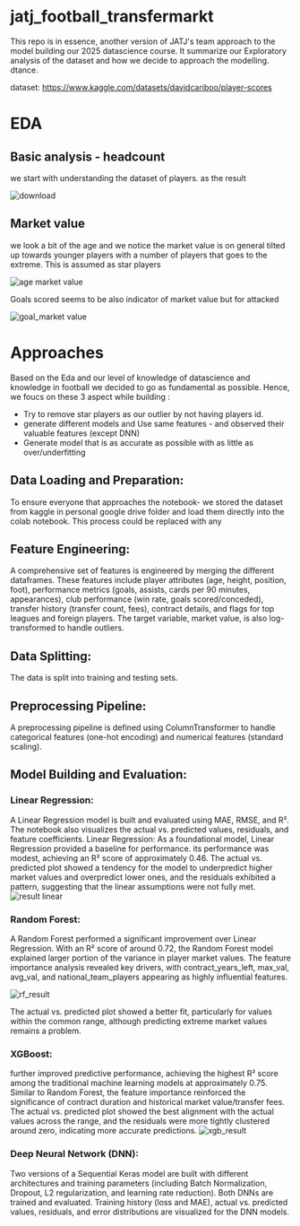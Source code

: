 # jatj_football_transfermarkt

This repo is in essence, another version of JATJ's team approach to the model building our 2025 datascience course.  It summarize our Exploratory analysis of the dataset and how we decide to approach the modelling.  dtance.

dataset:
https://www.kaggle.com/datasets/davidcariboo/player-scores

# EDA

## Basic analysis - headcount
we start with understanding the dataset of players. as the result 

![download](https://github.com/user-attachments/assets/b433467f-a863-4c87-8e7c-2bead0edcfdd)

## Market value
we look a bit of the age and we notice the market value is on general tilted up towards younger players with a number of players that goes to the extreme. This is assumed as star players 

![age market value](https://github.com/user-attachments/assets/177da79e-e53f-4b86-af90-7a488e7ffe0e)

Goals scored seems to be also indicator of market value but for attacked

![goal_market value](https://github.com/user-attachments/assets/a5d1b08d-92e5-446b-87c1-d8a2ea7bd9fc)


# Approaches
Based on the Eda and our level of knowledge of datascience and knowledge in football we decided to go as
fundamental as possible. Hence, we foucs on these 3 aspect while building :
- Try to remove star players as our outlier by not having players id.
- generate different models and Use same features - and observed their valuable features (except DNN)
- Generate model that is as accurate as possible with as little as  over/underfitting

## Data Loading and Preparation: 
To ensure everyone that approaches the notebook- we stored the dataset from kaggle in personal google drive folder and load them directly into the colab notebook. This process could be replaced with any

## Feature Engineering:

A comprehensive set of features is engineered by merging the different dataframes. These features include player attributes (age, height, position, foot), performance metrics (goals, assists, cards per 90 minutes, appearances), club performance (win rate, goals scored/conceded), transfer history (transfer count, fees), contract details, and flags for top leagues and foreign players. The target variable, market value, is also log-transformed to handle outliers.

## Data Splitting: 

The data is split into training and testing sets. 

## Preprocessing Pipeline: 

A preprocessing pipeline is defined using ColumnTransformer to handle categorical features (one-hot encoding) and numerical features (standard scaling).


## Model Building and Evaluation:
### Linear Regression: 
A Linear Regression model is built and evaluated using MAE, RMSE, and R². The notebook also visualizes the actual vs. predicted values, residuals, and feature coefficients.
Linear Regression: As a foundational model, Linear Regression provided a baseline for performance. its performance was modest, achieving an R² score of approximately 0.46. 
The actual vs. predicted plot showed a tendency for the model to underpredict higher market values and overpredict lower ones, and the residuals exhibited a pattern, suggesting that the linear assumptions were not fully met.
![result linear](https://github.com/user-attachments/assets/0c9f3414-e5f7-4329-9431-707b7bdd9bbf)


### Random Forest: 
A Random Forest performed a significant improvement over Linear Regression. 
With an R² score of around 0.72, the Random Forest model explained larger portion of the variance in player market values. 
The feature importance analysis revealed key drivers, with contract_years_left, max_val, avg_val, and national_team_players appearing as highly influential features. 

![rf_result](https://github.com/user-attachments/assets/47296521-548f-447f-95b3-3281a96abc73)


The actual vs. predicted plot showed a better fit, particularly for values within the common range, although predicting extreme market values remains a problem.


### XGBoost: 
 further improved predictive performance, achieving the highest R² score among the traditional machine learning models at approximately 0.75. Similar to Random Forest, the feature importance reinforced the significance of contract duration and historical market value/transfer fees. The actual vs. predicted plot showed the best alignment with the actual values across the range, and the residuals were more tightly clustered around zero, indicating more accurate predictions.
![xgb_result](https://github.com/user-attachments/assets/444e52f5-976d-434f-bb88-6b6a483a04e4)


 
### Deep Neural Network (DNN): 
Two versions of a Sequential Keras model are built with different architectures and training parameters (including Batch Normalization, Dropout, 
L2 regularization, and learning rate reduction). Both DNNs are trained and evaluated. Training history (loss and MAE), actual vs. predicted values, residuals, and error distributions are visualized for the DNN models.
